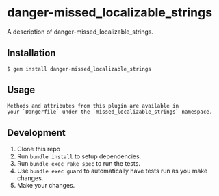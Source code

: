 # danger-missed_localizable_strings

A description of danger-missed_localizable_strings.

## Installation

    $ gem install danger-missed_localizable_strings

## Usage

    Methods and attributes from this plugin are available in
    your `Dangerfile` under the `missed_localizable_strings` namespace.

## Development

1. Clone this repo
2. Run `bundle install` to setup dependencies.
3. Run `bundle exec rake spec` to run the tests.
4. Use `bundle exec guard` to automatically have tests run as you make changes.
5. Make your changes.
